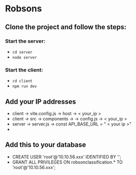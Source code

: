 # Robsons

## Clone the project and follow the steps:

### Start the server:
* `cd server`
* `node server`

### Start the client:
* `cd client`
* `npm run dev`


## Add your IP addresses
* client -> vite.config.js -> host -> < your_ip >
* client -> src -> components -> -> config.js  ->  < your_ip >
* server -> server.js -> const API_BASE_URL = " <  your ip  >"
* 


## Add this to your database
* CREATE USER 'root'@'10.10.56.xxx' IDENTIFIED BY '';
* GRANT ALL PRIVILEGES ON robsonclassification.* TO 'root'@'10.10.56.xxx';
